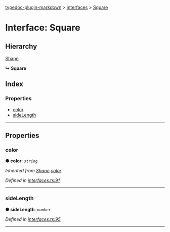[typedoc-plugin-markdown](../README.md) > [interfaces](../modules/interfaces.md) > [Square](../interfaces/interfaces.square.md)

# Interface: Square

## Hierarchy

 [Shape](interfaces.shape.md)

**↳ Square**

## Index

### Properties

* [color](interfaces.square.md#markdown-header-color)
* [sideLength](interfaces.square.md#markdown-header-sidelength)

---

## Properties

###  color

**● color**: *`string`*

*Inherited from [Shape](interfaces.shape.md).[color](interfaces.shape.md#markdown-header-color)*

*Defined in [interfaces.ts:91](https://bitbucket.org/owner/repository_name/src/master/src/interfaces.ts?fileviewer&amp;#x3D;file-view-default#interfaces.ts-91)*

___

###  sideLength

**● sideLength**: *`number`*

*Defined in [interfaces.ts:95](https://bitbucket.org/owner/repository_name/src/master/src/interfaces.ts?fileviewer&amp;#x3D;file-view-default#interfaces.ts-95)*

___

